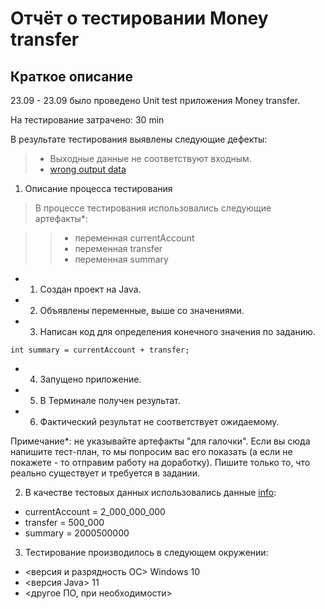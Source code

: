 # Отчёт о тестировании Money transfer #
## Краткое описание ##
23.09 - 23.09 было проведено Unit test приложения Money transfer.

На тестирование затрачено: 30 min

В результате тестирования выявлены следующие дефекты:
>   * Выходные данные не соответствуют входным. 
>   * [wrong output data](https://github.com/zerospirit79/Netology_java_homework_lesson1/issues/1#issue-1014276224)

1.  Описание процесса тестирования
>    В процессе тестирования использовались следующие артефакты*:

>> * переменная currentAccount
>> * переменная transfer
>> * переменная summary

   + 1.  Создан проект на Java.
   + 2.  Объявлены переменные, выше со значениями. 
   + 3. Написан код для определения конечного значения по заданию. 
```
int summary = currentAccount + transfer;
```
   + 4. Запущено приложение.
   + 5. В Терминале получен результат. 
   + 6. Фактический результат не соответствует ожидаемому. 


Примечание*: не указывайте артефакты "для галочки". Если вы сюда напишите тест-план, то мы попросим вас его показать (а если не покажете - то отправим работу на доработку). Пишите только то, что реально существует и требуется в задании.

2.  В качестве тестовых данных использовались данные [info](https://github.com/netology-code/javaqa-homeworks/blob/master/intro/MERGED.md):

 * currentAccount = 2_000_000_000
 * transfer = 500_000
 * summary = 2000500000

3. Тестирование производилось в следующем окружении:

 * <версия и разрядность ОС> Windows 10
 * <версия Java> 11
 * <другое ПО, при необходимости>


